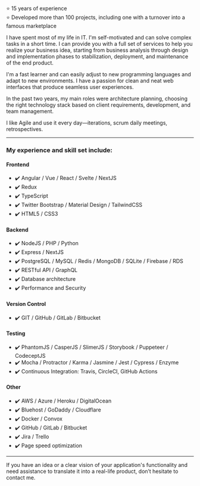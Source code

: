 ⭐ 15 years of experience  
⭐ Developed more than 100 projects, including one with a turnover into a famous marketplace

I have spent most of my life in IT. I'm self-motivated and can solve complex tasks in a short time. I can provide you with a full set of services to help you realize your business idea, starting from business analysis through design and implementation phases to stabilization, deployment, and maintenance of the end product.

I'm a fast learner and can easily adjust to new programming languages and adapt to new environments. I have a passion for clean and neat web interfaces that produce seamless user experiences.

In the past two years, my main roles were architecture planning, choosing the right technology stack based on client requirements, development, and team management.

I like Agile and use it every day—iterations, scrum daily meetings, retrospectives.

---

### My experience and skill set include:

#### **Frontend**
- ✔️ Angular / Vue / React / Svelte / NextJS
- ✔️ Redux
- ✔️ TypeScript
- ✔️ Twitter Bootstrap / Material Design / TailwindCSS
- ✔️ HTML5 / CSS3

#### **Backend**
- ✔️ NodeJS / PHP / Python
- ✔️ Express / NextJS 
- ✔️ PostgreSQL / MySQL / Redis / MongoDB / SQLite / Firebase / RDS
- ✔️ RESTful API / GraphQL
- ✔️ Database architecture
- ✔️ Performance and Security

#### **Version Control**
- ✔️ GIT / GitHub / GitLab / Bitbucket

#### **Testing**
- ✔️ PhantomJS / CasperJS / SlimerJS / Storybook / Puppeteer / CodeceptJS
- ✔️ Mocha / Protractor / Karma / Jasmine / Jest / Cypress / Enzyme
- ✔️ Continuous Integration: Travis, CircleCI, GitHub Actions

#### **Other**
- ✔️ AWS / Azure / Heroku / DigitalOcean
- ✔️ Bluehost / GoDaddy / Cloudflare
- ✔️ Docker / Convox
- ✔️ GitHub / GitLab / Bitbucket
- ✔️ Jira / Trello
- ✔️ Page speed optimization

---

If you have an idea or a clear vision of your application's functionality and need assistance to translate it into a real-life product, don’t hesitate to contact me.
